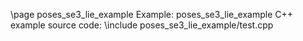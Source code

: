 \page poses_se3_lie_example Example: poses_se3_lie_example
C++ example source code:
\include poses_se3_lie_example/test.cpp
